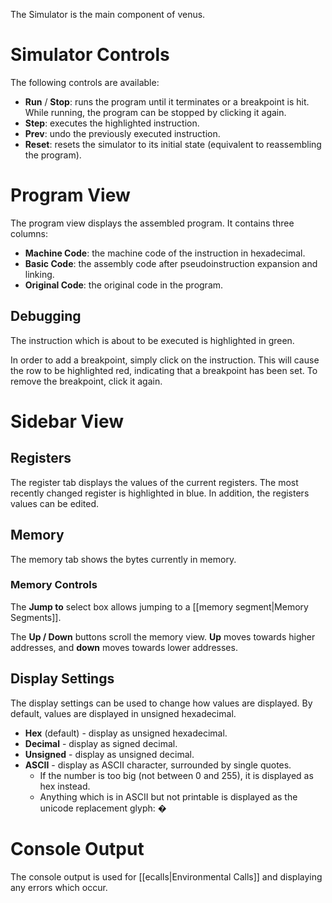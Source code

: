 The Simulator is the main component of venus.

# Simulator Controls

The following controls are available:

* __Run__ / __Stop__: runs the program until it terminates or a breakpoint is hit. While running, the program can be stopped by clicking it again.
* __Step__: executes the highlighted instruction.
* __Prev__: undo the previously executed instruction.
* __Reset__: resets the simulator to its initial state (equivalent to reassembling the program).

# Program View

The program view displays the assembled program. It contains three columns:

* __Machine Code__: the machine code of the instruction in hexadecimal.
* __Basic Code__: the assembly code after pseudoinstruction expansion and linking.
* __Original Code__: the original code in the program.

## Debugging

The instruction which is about to be executed is highlighted in green.

In order to add a breakpoint, simply click on the instruction. This will cause the row to be highlighted red, indicating that a breakpoint has been set. To remove the breakpoint, click it again.

# Sidebar View

## Registers

The register tab displays the values of the current registers. The most recently changed register is highlighted in blue. In addition, the registers values can be edited.

## Memory

The memory tab shows the bytes currently in memory.

### Memory Controls

The __Jump to__ select box allows jumping to a [[memory segment|Memory Segments]].

The __Up / Down__ buttons scroll the memory view. __Up__ moves towards higher addresses, and __down__ moves towards lower addresses.

## Display Settings

The display settings can be used to change how values are displayed. By default, values are displayed in unsigned hexadecimal.

* __Hex__ (default) - display as unsigned hexadecimal.
* __Decimal__ - display as signed decimal.
* __Unsigned__ - display as unsigned decimal.
* __ASCII__ - display as ASCII character, surrounded by single quotes.
    * If the number is too big (not between 0 and 255), it is displayed as hex instead.
    * Anything which is in ASCII but not printable is displayed as the unicode replacement glyph: �

# Console Output

The console output is used for [[ecalls|Environmental Calls]] and displaying any errors which occur.